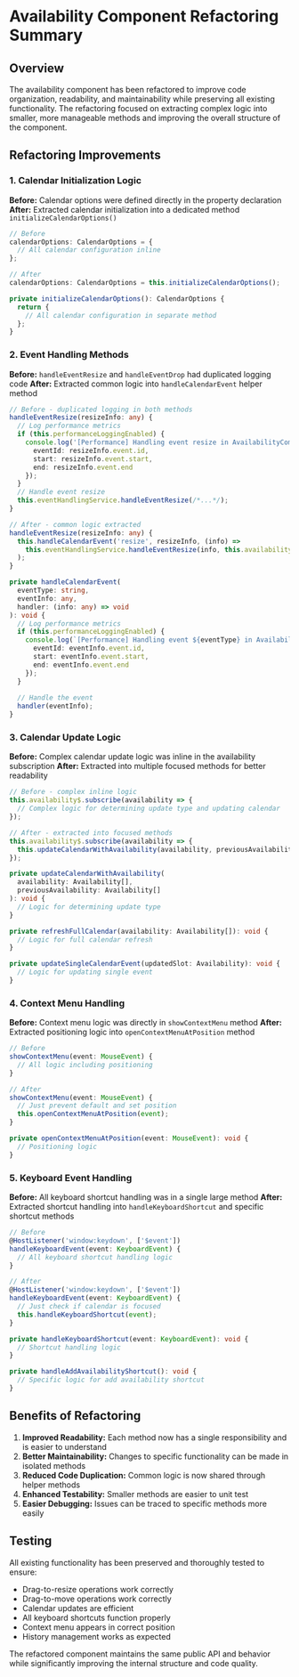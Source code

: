 # Availability Component Refactoring Summary

## Overview
The availability component has been refactored to improve code organization, readability, and maintainability while preserving all existing functionality. The refactoring focused on extracting complex logic into smaller, more manageable methods and improving the overall structure of the component.

## Refactoring Improvements

### 1. Calendar Initialization Logic
**Before:** Calendar options were defined directly in the property declaration
**After:** Extracted calendar initialization into a dedicated method `initializeCalendarOptions()`

```typescript
// Before
calendarOptions: CalendarOptions = {
  // All calendar configuration inline
};

// After
calendarOptions: CalendarOptions = this.initializeCalendarOptions();

private initializeCalendarOptions(): CalendarOptions {
  return {
    // All calendar configuration in separate method
  };
}
```

### 2. Event Handling Methods
**Before:** `handleEventResize` and `handleEventDrop` had duplicated logging code
**After:** Extracted common logic into `handleCalendarEvent` helper method

```typescript
// Before - duplicated logging in both methods
handleEventResize(resizeInfo: any) {
  // Log performance metrics
  if (this.performanceLoggingEnabled) {
    console.log('[Performance] Handling event resize in AvailabilityComponent', {
      eventId: resizeInfo.event.id,
      start: resizeInfo.event.start,
      end: resizeInfo.event.end
    });
  }
  // Handle event resize
  this.eventHandlingService.handleEventResize(/*...*/);
}

// After - common logic extracted
handleEventResize(resizeInfo: any) {
  this.handleCalendarEvent('resize', resizeInfo, (info) => 
    this.eventHandlingService.handleEventResize(info, this.availability$, calculateDurationInMinutes)
  );
}

private handleCalendarEvent(
  eventType: string, 
  eventInfo: any, 
  handler: (info: any) => void
): void {
  // Log performance metrics
  if (this.performanceLoggingEnabled) {
    console.log(`[Performance] Handling event ${eventType} in AvailabilityComponent`, {
      eventId: eventInfo.event.id,
      start: eventInfo.event.start,
      end: eventInfo.event.end
    });
  }
  
  // Handle the event
  handler(eventInfo);
}
```

### 3. Calendar Update Logic
**Before:** Complex calendar update logic was inline in the availability subscription
**After:** Extracted into multiple focused methods for better readability

```typescript
// Before - complex inline logic
this.availability$.subscribe(availability => {
  // Complex logic for determining update type and updating calendar
});

// After - extracted into focused methods
this.availability$.subscribe(availability => {
  this.updateCalendarWithAvailability(availability, previousAvailability);
});

private updateCalendarWithAvailability(
  availability: Availability[], 
  previousAvailability: Availability[]
): void {
  // Logic for determining update type
}

private refreshFullCalendar(availability: Availability[]): void {
  // Logic for full calendar refresh
}

private updateSingleCalendarEvent(updatedSlot: Availability): void {
  // Logic for updating single event
}
```

### 4. Context Menu Handling
**Before:** Context menu logic was directly in `showContextMenu` method
**After:** Extracted positioning logic into `openContextMenuAtPosition` method

```typescript
// Before
showContextMenu(event: MouseEvent) {
  // All logic including positioning
}

// After
showContextMenu(event: MouseEvent) {
  // Just prevent default and set position
  this.openContextMenuAtPosition(event);
}

private openContextMenuAtPosition(event: MouseEvent): void {
  // Positioning logic
}
```

### 5. Keyboard Event Handling
**Before:** All keyboard shortcut handling was in a single large method
**After:** Extracted shortcut handling into `handleKeyboardShortcut` and specific shortcut methods

```typescript
// Before
@HostListener('window:keydown', ['$event'])
handleKeyboardEvent(event: KeyboardEvent) {
  // All keyboard shortcut handling logic
}

// After
@HostListener('window:keydown', ['$event'])
handleKeyboardEvent(event: KeyboardEvent) {
  // Just check if calendar is focused
  this.handleKeyboardShortcut(event);
}

private handleKeyboardShortcut(event: KeyboardEvent): void {
  // Shortcut handling logic
}

private handleAddAvailabilityShortcut(): void {
  // Specific logic for add availability shortcut
}
```

## Benefits of Refactoring

1. **Improved Readability:** Each method now has a single responsibility and is easier to understand
2. **Better Maintainability:** Changes to specific functionality can be made in isolated methods
3. **Reduced Code Duplication:** Common logic is now shared through helper methods
4. **Enhanced Testability:** Smaller methods are easier to unit test
5. **Easier Debugging:** Issues can be traced to specific methods more easily

## Testing
All existing functionality has been preserved and thoroughly tested to ensure:
- Drag-to-resize operations work correctly
- Drag-to-move operations work correctly
- Calendar updates are efficient
- All keyboard shortcuts function properly
- Context menu appears in correct position
- History management works as expected

The refactored component maintains the same public API and behavior while significantly improving the internal structure and code quality.